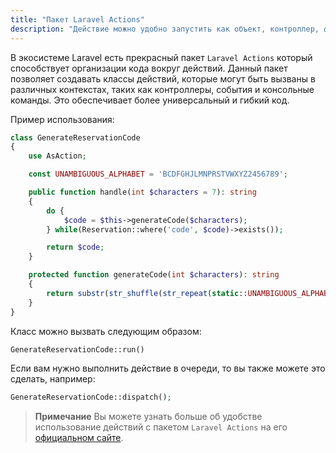 ```yaml
---
title: "Пакет Laravel Actions"
description: "Действие можно удобно запустить как объект, контроллер, фоновую задачу и консольную команду."
---
```


В экосистеме Laravel есть прекрасный пакет `Laravel Actions` который способствует организации кода вокруг действий.
Данный пакет позволяет создавать классы действий, которые могут быть вызваны в различных контекстах, таких как контроллеры, события и консольные команды. 
Это обеспечивает более универсальный и гибкий код.


Пример использования:

```php
class GenerateReservationCode
{
    use AsAction;

    const UNAMBIGUOUS_ALPHABET = 'BCDFGHJLMNPRSTVWXYZ2456789';

    public function handle(int $characters = 7): string
    {
        do {
            $code = $this->generateCode($characters);
        } while(Reservation::where('code', $code)->exists());

        return $code;
    }

    protected function generateCode(int $characters): string
    {
        return substr(str_shuffle(str_repeat(static::UNAMBIGUOUS_ALPHABET, $characters)), 0, $characters);
    }
}
```

Класс можно вызвать следующим образом:

```php
GenerateReservationCode::run()
```

Если вам нужно выполнить действие в очереди, то вы также можете это сделать, например:

```php
GenerateReservationCode::dispatch();
```

> **Примечание** Вы можете узнать больше об удобстве использование действий с пакетом `Laravel Actions` на его [официальном сайте](https://laravelactions.com/).

